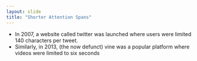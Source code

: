 ```yaml
---
layout: slide
title: "Shorter Attention Spans"
---
```

* In 2007, a website called twitter was launched where users were limited 140 characters per tweet. 
* Similarly, in 2013, (the now defunct) vine was a popular platform where videos were limited to six seconds
